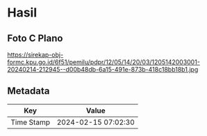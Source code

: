 # Hasil

## Foto C Plano

https://sirekap-obj-formc.kpu.go.id/6f51/pemilu/pdpr/12/05/14/20/03/1205142003001-20240214-212945--d00b48db-6a15-491e-873b-418c18bb18b1.jpg


## Metadata

| Key        | Value               |
| ---------- | ------------------- |
| Time Stamp | 2024-02-15 07:02:30 |



